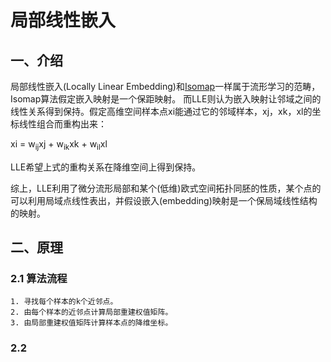 # 局部线性嵌入
## 一、介绍
局部线性嵌入(Locally Linear Embedding)和[Isomap](ISOMAP.md)一样属于流形学习的范畴，Isomap算法假定嵌入映射是一个保距映射。
而LLE则认为嵌入映射让邻域之间的线性关系得到保持。假定高维空间样本点xi能通过它的邻域样本，xj，xk，xl的坐标线性组合而重构出来：

xi = w<sub>ij</sub>xj + w<sub>ik</sub>xk + w<sub>il</sub>xl

LLE希望上式的重构关系在降维空间上得到保持。

综上，LLE利用了微分流形局部和某个(低维)欧式空间拓扑同胚的性质，某个点的可以利用局域点线性表出，并假设嵌入(embedding)映射是一个保局域线性结构的映射。

## 二、原理

### 2.1 算法流程
```
1. 寻找每个样本的k个近邻点。
2. 由每个样本的近邻点计算局部重建权值矩阵。
3. 由局部重建权值矩阵计算样本点的降维坐标。
```
### 2.2
